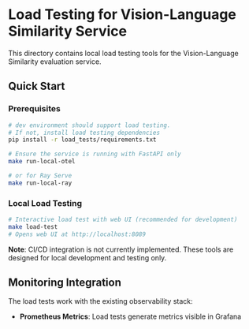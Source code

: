 # Load Testing for Vision-Language Similarity Service

This directory contains local load testing tools for the Vision-Language Similarity evaluation service.

## Quick Start

### Prerequisites

```bash
# dev environment should support load testing.
# If not, install load testing dependencies
pip install -r load_tests/requirements.txt

# Ensure the service is running with FastAPI only
make run-local-otel

# or for Ray Serve
make run-local-ray
```

### Local Load Testing

```bash
# Interactive load test with web UI (recommended for development)
make load-test
# Opens web UI at http://localhost:8089
```

**Note**: CI/CD integration is not currently implemented. These tools are designed for local development and testing only.

## Monitoring Integration

The load tests work with the existing observability stack:

- **Prometheus Metrics**: Load tests generate metrics visible in Grafana
